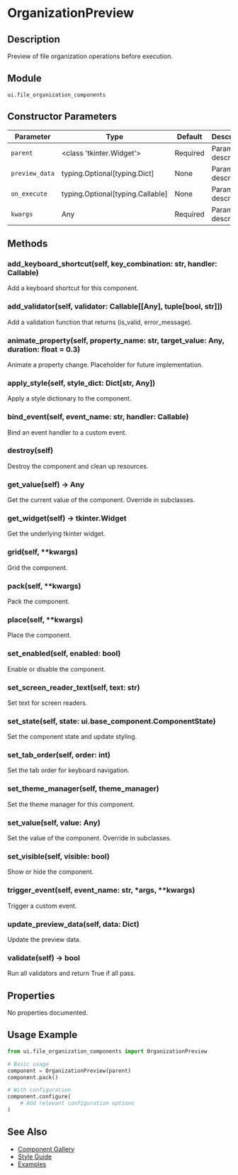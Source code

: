 # OrganizationPreview

## Description
Preview of file organization operations before execution.

## Module
`ui.file_organization_components`

## Constructor Parameters
| Parameter | Type | Default | Description |
|-----------|------|---------|-------------|
| `parent` | <class 'tkinter.Widget'> | Required | Parameter description |
| `preview_data` | typing.Optional[typing.Dict] | None | Parameter description |
| `on_execute` | typing.Optional[typing.Callable] | None | Parameter description |
| `kwargs` | Any | Required | Parameter description |

## Methods
### add_keyboard_shortcut(self, key_combination: str, handler: Callable)
Add a keyboard shortcut for this component.

### add_validator(self, validator: Callable[[Any], tuple[bool, str]])
Add a validation function that returns (is_valid, error_message).

### animate_property(self, property_name: str, target_value: Any, duration: float = 0.3)
Animate a property change. Placeholder for future implementation.

### apply_style(self, style_dict: Dict[str, Any])
Apply a style dictionary to the component.

### bind_event(self, event_name: str, handler: Callable)
Bind an event handler to a custom event.

### destroy(self)
Destroy the component and clean up resources.

### get_value(self) -> Any
Get the current value of the component. Override in subclasses.

### get_widget(self) -> tkinter.Widget
Get the underlying tkinter widget.

### grid(self, **kwargs)
Grid the component.

### pack(self, **kwargs)
Pack the component.

### place(self, **kwargs)
Place the component.

### set_enabled(self, enabled: bool)
Enable or disable the component.

### set_screen_reader_text(self, text: str)
Set text for screen readers.

### set_state(self, state: ui.base_component.ComponentState)
Set the component state and update styling.

### set_tab_order(self, order: int)
Set the tab order for keyboard navigation.

### set_theme_manager(self, theme_manager)
Set the theme manager for this component.

### set_value(self, value: Any)
Set the value of the component. Override in subclasses.

### set_visible(self, visible: bool)
Show or hide the component.

### trigger_event(self, event_name: str, *args, **kwargs)
Trigger a custom event.

### update_preview_data(self, data: Dict)
Update the preview data.

### validate(self) -> bool
Run all validators and return True if all pass.


## Properties
No properties documented.

## Usage Example

```python
from ui.file_organization_components import OrganizationPreview

# Basic usage
component = OrganizationPreview(parent)
component.pack()

# With configuration
component.configure(
    # Add relevant configuration options
)
```

## See Also
- [Component Gallery](../gallery.md)
- [Style Guide](../style-guide/README.md)
- [Examples](../examples/organizationpreview.py)

